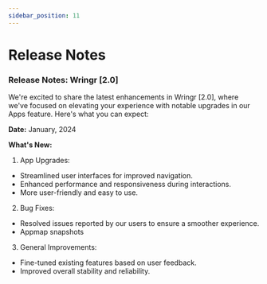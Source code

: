 ```yaml
---
sidebar_position: 11
---
```


# Release Notes

### Release Notes: Wringr [2.0]

We're excited to share the latest enhancements in Wringr [2.0], where we've focused on elevating your experience with notable upgrades in our Apps feature. Here's what you can expect:

**Date:** January, 2024

**What's New:**

1. App Upgrades:

- Streamlined user interfaces for improved navigation.
- Enhanced performance and responsiveness during interactions.
- More user-friendly and easy to use.

2. Bug Fixes:

- Resolved issues reported by our users to ensure a smoother experience.
- Appmap snapshots

3. General Improvements:

- Fine-tuned existing features based on user feedback.
- Improved overall stability and reliability.
